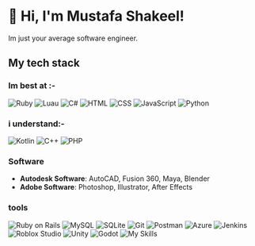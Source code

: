 # 👋 Hi, I'm Mustafa Shakeel!

Im just your average software engineer.

## My tech stack
### Im best at :-

![Ruby](https://skillicons.dev/icons?i=ruby)
![Luau](https://skillicons.dev/icons?i=luau) 
![C#](https://skillicons.dev/icons?i=cs)
![HTML](https://skillicons.dev/icons?i=html) 
![CSS](https://skillicons.dev/icons?i=css) 
![JavaScript](https://skillicons.dev/icons?i=javascript) 
![Python](https://skillicons.dev/icons?i=python) 

### i understand:-

![Kotlin](https://skillicons.dev/icons?i=kotlin) 
![C++](https://skillicons.dev/icons?i=cpp)
![PHP](https://skillicons.dev/icons?i=php) 
### Software
- **Autodesk Software**: AutoCAD, Fusion 360, Maya, Blender
- **Adobe Software**: Photoshop, Illustrator, After Effects

### tools
![Ruby on Rails](https://skillicons.dev/icons?i=rails)
![MySQL](https://skillicons.dev/icons?i=mysql)
![SQLite](https://skillicons.dev/icons?i=sqlite)
![Git](https://skillicons.dev/icons?i=git)
![Postman](https://skillicons.dev/icons?i=postman)
![Azure](https://skillicons.dev/icons?i=azure)
![Jenkins](https://skillicons.dev/icons?i=jenkins)
![Roblox Studio](https://skillicons.dev/icons?i=robloxstudio)
![Unity](https://skillicons.dev/icons?i=unity)
![Godot](https://skillicons.dev/icons?i=godot)
![My Skills](https://skillicons.dev/icons?i=gtk,electron,tauri,androidstudio,vscode,dotnet)



